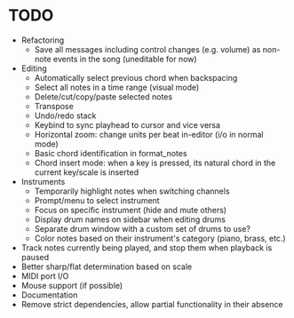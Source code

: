 # TODO

- Refactoring
	- Save all messages including control changes (e.g. volume) as non-note events in the song (uneditable for now)
- Editing
	- Automatically select previous chord when backspacing
	- Select all notes in a time range (visual mode)
	- Delete/cut/copy/paste selected notes
	- Transpose
	- Undo/redo stack
	- Keybind to sync playhead to cursor and vice versa
	- Horizontal zoom: change units per beat in-editor (i/o in normal mode)
	- Basic chord identification in format_notes
	- Chord insert mode: when a key is pressed, its natural chord in the current key/scale is inserted
- Instruments
	- Temporarily highlight notes when switching channels
	- Prompt/menu to select instrument
	- Focus on specific instrument (hide and mute others)
	- Display drum names on sidebar when editing drums
	- Separate drum window with a custom set of drums to use?
	- Color notes based on their instrument's category (piano, brass, etc.)
- Track notes currently being played, and stop them when playback is paused
- Better sharp/flat determination based on scale
- MIDI port I/O
- Mouse support (if possible)
- Documentation
- Remove strict dependencies, allow partial functionality in their absence
